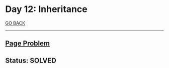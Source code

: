 # Day 12: Inheritance

[GO BACK](../README.md)

___

## [Page Problem](https://www.hackerrank.com/challenges/30-inheritance/problem)

## Status: SOLVED
